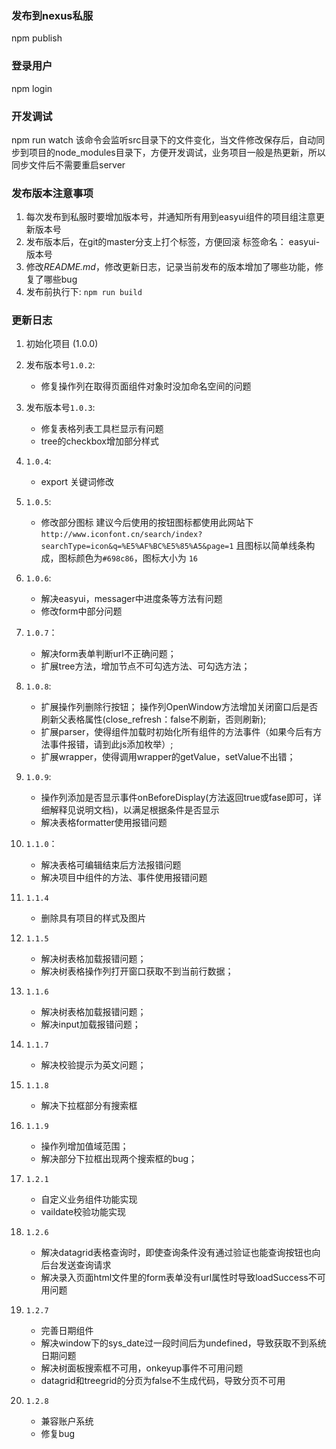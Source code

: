 ### 发布到nexus私服
npm publish

### 登录用户
npm login

### 开发调试
npm run watch 
该命令会监听src目录下的文件变化，当文件修改保存后，自动同步到项目的node_modules目录下，方便开发调试，业务项目一般是热更新，所以同步文件后不需要重启server

### 发布版本注意事项
1. 每次发布到私服时要增加版本号，并通知所有用到easyui组件的项目组注意更新版本号
2. 发布版本后，在git的master分支上打个标签，方便回滚 标签命名： easyui-版本号
3. 修改*README.md*，修改更新日志，记录当前发布的版本增加了哪些功能，修复了哪些bug
4. 发布前执行下: `npm run build`

### 更新日志
1. 初始化项目 (1.0.0)
2. 发布版本号`1.0.2`:
    - 修复操作列在取得页面组件对象时没加命名空间的问题
3. 发布版本号`1.0.3`:
    - 修复表格列表工具栏显示有问题
    - tree的checkbox增加部分样式
4. `1.0.4`:
    - export 关键词修改
5. `1.0.5`:
    - 修改部分图标
    建议今后使用的按钮图标都使用此网站下`http://www.iconfont.cn/search/index?searchType=icon&q=%E5%AF%BC%E5%85%A5&page=1` 且图标以简单线条构成，图标颜色为`#698c86`，图标大小为 `16`
6. `1.0.6`:
    - 解决easyui，messager中进度条等方法有问题
    - 修改form中部分问题
7. `1.0.7`：
    - 解决form表单判断url不正确问题；
    - 扩展tree方法，增加节点不可勾选方法、可勾选方法；
8. `1.0.8`:
    - 扩展操作列删除行按钮；
      操作列OpenWindow方法增加关闭窗口后是否刷新父表格属性(close_refresh：false不刷新，否则刷新);
    - 扩展parser，使得组件加载时初始化所有组件的方法事件（如果今后有方法事件报错，请到此js添加枚举）;
    - 扩展wrapper，使得调用wrapper的getValue，setValue不出错；
9. `1.0.9`:
    - 操作列添加是否显示事件onBeforeDisplay(方法返回true或fase即可，详细解释见说明文档)，以满足根据条件是否显示
    - 解决表格formatter使用报错问题
10. `1.1.0`：
    - 解决表格可编辑结束后方法报错问题
    - 解决项目中组件的方法、事件使用报错问题
11. `1.1.4`
    - 删除具有项目的样式及图片
12. `1.1.5`
    - 解决树表格加载报错问题；
    - 解决树表格操作列打开窗口获取不到当前行数据；
13. `1.1.6`
    - 解决树表格加载报错问题；
    - 解决input加载报错问题；
14. `1.1.7`
    - 解决校验提示为英文问题；
15. `1.1.8`
    - 解决下拉框部分有搜索框
16. `1.1.9`
    - 操作列增加值域范围；
    - 解决部分下拉框出现两个搜索框的bug；
17. `1.2.1`
    - 自定义业务组件功能实现
    - vaildate校验功能实现

18. `1.2.6`
    - 解决datagrid表格查询时，即使查询条件没有通过验证也能查询按钮也向后台发送查询请求   
    - 解决录入页面html文件里的form表单没有url属性时导致loadSuccess不可用问题
	
19. `1.2.7`
	- 完善日期组件
	- 解决window下的sys_date过一段时间后为undefined，导致获取不到系统日期问题
    - 解决树面板搜索框不可用，onkeyup事件不可用问题
	- datagrid和treegrid的分页为false不生成代码，导致分页不可用

20. `1.2.8`
	- 兼容账户系统
	- 修复bug